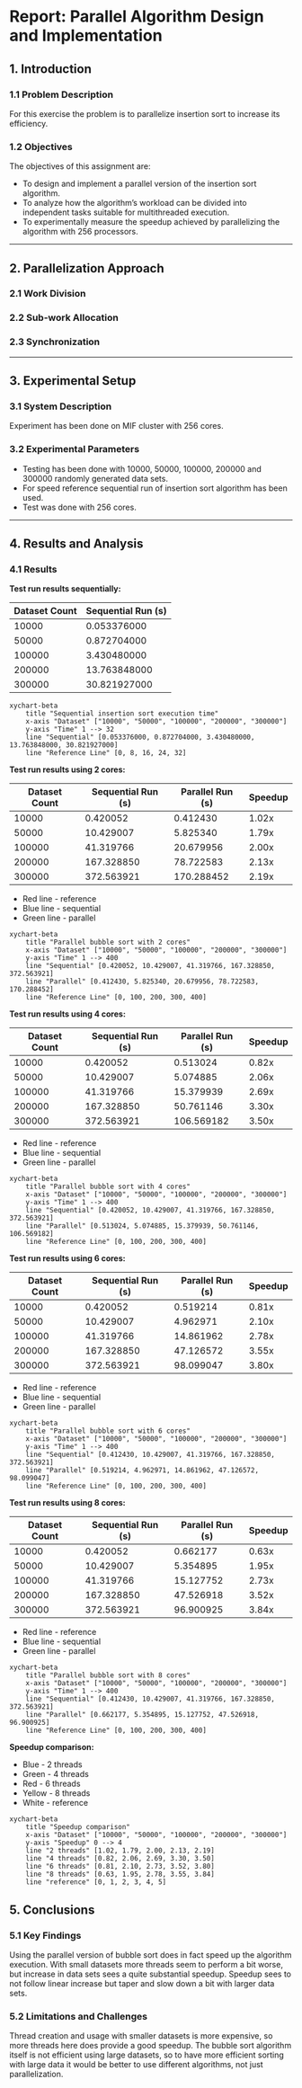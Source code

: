 # Report: Parallel Algorithm Design and Implementation

## 1. Introduction

### 1.1 Problem Description

For this exercise the problem is to parallelize insertion sort to increase its efficiency.

### 1.2 Objectives

The objectives of this assignment are:

- To design and implement a parallel version of the insertion sort algorithm.
- To analyze how the algorithm’s workload can be divided into independent tasks suitable for multithreaded execution.
- To experimentally measure the speedup achieved by parallelizing the algorithm with 256 processors.

---

## 2. Parallelization Approach

### 2.1 Work Division

### 2.2 Sub-work Allocation

### 2.3 Synchronization

---

## 3. Experimental Setup

### 3.1 System Description

Experiment has been done on MIF cluster with 256 cores.

### 3.2 Experimental Parameters

- Testing has been done with 10000, 50000, 100000, 200000 and 300000 randomly generated data sets.
- For speed reference sequential run of insertion sort algorithm has been used.
- Test was done with 256 cores.

---

## 4. Results and Analysis

### 4.1 Results

**Test run results sequentially:**

| Dataset Count | Sequential Run (s) | 
|---------------|--------------------|
| 10000         | 0.053376000        | 
| 50000         | 0.872704000        |
| 100000        | 3.430480000        | 
| 200000        | 13.763848000       | 
| 300000        | 30.821927000       | 

```mermaid
xychart-beta
    title "Sequential insertion sort execution time"
    x-axis "Dataset" ["10000", "50000", "100000", "200000", "300000"]
    y-axis "Time" 1 --> 32
    line "Sequential" [0.053376000, 0.872704000, 3.430480000, 13.763848000, 30.821927000]
    line "Reference Line" [0, 8, 16, 24, 32]
```

**Test run results using 2 cores:**

| Dataset Count | Sequential Run (s) | Parallel Run (s) | Speedup |
|---------------|--------------------|------------------|---------|
| 10000         | 0.420052           | 0.412430         | 1.02x   |
| 50000         | 10.429007          | 5.825340         | 1.79x   |
| 100000        | 41.319766          | 20.679956        | 2.00x   |
| 200000        | 167.328850         | 78.722583        | 2.13x   |
| 300000        | 372.563921         | 170.288452       | 2.19x   |

- Red line - reference
- Blue line - sequential
- Green line - parallel

```mermaid
xychart-beta
    title "Parallel bubble sort with 2 cores"
    x-axis "Dataset" ["10000", "50000", "100000", "200000", "300000"]
    y-axis "Time" 1 --> 400
    line "Sequential" [0.420052, 10.429007, 41.319766, 167.328850, 372.563921]
    line "Parallel" [0.412430, 5.825340, 20.679956, 78.722583, 170.288452]
    line "Reference Line" [0, 100, 200, 300, 400]
```

**Test run results using 4 cores:**

| Dataset Count | Sequential Run (s) | Parallel Run (s) | Speedup |
|---------------|--------------------|------------------|---------|
| 10000         | 0.420052           | 0.513024         | 0.82x   |
| 50000         | 10.429007          | 5.074885         | 2.06x   |
| 100000        | 41.319766          | 15.379939        | 2.69x   |
| 200000        | 167.328850         | 50.761146        | 3.30x   |
| 300000        | 372.563921         | 106.569182       | 3.50x   |

- Red line - reference
- Blue line - sequential
- Green line - parallel

```mermaid
xychart-beta
    title "Parallel bubble sort with 4 cores"
    x-axis "Dataset" ["10000", "50000", "100000", "200000", "300000"]
    y-axis "Time" 1 --> 400
    line "Sequential" [0.420052, 10.429007, 41.319766, 167.328850, 372.563921]
    line "Parallel" [0.513024, 5.074885, 15.379939, 50.761146, 106.569182]
    line "Reference Line" [0, 100, 200, 300, 400]
```

**Test run results using 6 cores:**

| Dataset Count | Sequential Run (s) | Parallel Run (s) | Speedup |
|---------------|--------------------|------------------|---------|
| 10000         | 0.420052           | 0.519214         | 0.81x   |
| 50000         | 10.429007          | 4.962971         | 2.10x   |
| 100000        | 41.319766          | 14.861962        | 2.78x   |
| 200000        | 167.328850         | 47.126572        | 3.55x   |
| 300000        | 372.563921         | 98.099047        | 3.80x   |

- Red line - reference
- Blue line - sequential
- Green line - parallel

```mermaid
xychart-beta
    title "Parallel bubble sort with 6 cores"
    x-axis "Dataset" ["10000", "50000", "100000", "200000", "300000"]
    y-axis "Time" 1 --> 400
    line "Sequential" [0.412430, 10.429007, 41.319766, 167.328850, 372.563921]
    line "Parallel" [0.519214, 4.962971, 14.861962, 47.126572, 98.099047]
    line "Reference Line" [0, 100, 200, 300, 400]
```

**Test run results using 8 cores:**

| Dataset Count | Sequential Run (s) | Parallel Run (s) | Speedup |
|---------------|--------------------|------------------|---------|
| 10000         | 0.420052           | 0.662177         | 0.63x   |
| 50000         | 10.429007          | 5.354895         | 1.95x   |
| 100000        | 41.319766          | 15.127752        | 2.73x   |
| 200000        | 167.328850         | 47.526918        | 3.52x   |
| 300000        | 372.563921         | 96.900925        | 3.84x   |

- Red line - reference
- Blue line - sequential
- Green line - parallel

```mermaid
xychart-beta
    title "Parallel bubble sort with 8 cores"
    x-axis "Dataset" ["10000", "50000", "100000", "200000", "300000"]
    y-axis "Time" 1 --> 400
    line "Sequential" [0.412430, 10.429007, 41.319766, 167.328850, 372.563921]
    line "Parallel" [0.662177, 5.354895, 15.127752, 47.526918, 96.900925]
    line "Reference Line" [0, 100, 200, 300, 400]
```

**Speedup comparison:**

- Blue - 2 threads
- Green - 4 threads
- Red - 6 threads
- Yellow - 8 threads
- White - reference

```mermaid
xychart-beta
    title "Speedup comparison"
    x-axis "Dataset" ["10000", "50000", "100000", "200000", "300000"]
    y-axis "Speedup" 0 --> 4
    line "2 threads" [1.02, 1.79, 2.00, 2.13, 2.19]
    line "4 threads" [0.82, 2.06, 2.69, 3.30, 3.50]
    line "6 threads" [0.81, 2.10, 2.73, 3.52, 3.80]
    line "8 threads" [0.63, 1.95, 2.78, 3.55, 3.84]
    line "reference" [0, 1, 2, 3, 4, 5]
```

## 5. Conclusions

### 5.1 Key Findings

Using the parallel version of bubble sort does in fact speed up the algorithm execution.
With small datasets more threads seem to perform a bit worse, but increase in data sets sees a quite substantial
speedup.
Speedup sees to not follow linear increase but taper and slow down a bit with larger data sets.

### 5.2 Limitations and Challenges

Thread creation and usage with smaller datasets is more expensive, so more threads here does provide a good speedup.
The bubble sort algorithm itself is not efficient using large datasets, so to have more efficient sorting with large
data it would be better to use different algorithms, not just parallelization.